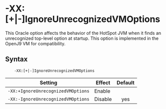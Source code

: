 <!--
* Copyright (c) 2017, 2021 IBM Corp. and others
*
* This program and the accompanying materials are made
* available under the terms of the Eclipse Public License 2.0
* which accompanies this distribution and is available at
* https://www.eclipse.org/legal/epl-2.0/ or the Apache
* License, Version 2.0 which accompanies this distribution and
* is available at https://www.apache.org/licenses/LICENSE-2.0.
*
* This Source Code may also be made available under the
* following Secondary Licenses when the conditions for such
* availability set forth in the Eclipse Public License, v. 2.0
* are satisfied: GNU General Public License, version 2 with
* the GNU Classpath Exception [1] and GNU General Public
* License, version 2 with the OpenJDK Assembly Exception [2].
*
* [1] https://www.gnu.org/software/classpath/license.html
* [2] http://openjdk.java.net/legal/assembly-exception.html
*
* SPDX-License-Identifier: EPL-2.0 OR Apache-2.0 OR GPL-2.0 WITH
* Classpath-exception-2.0 OR LicenseRef-GPL-2.0 WITH Assembly-exception
-->

# -XX:\[+|-\]IgnoreUnrecognizedVMOptions

This Oracle option affects the behavior of the HotSpot JVM when it finds an unrecognized top-level option at startup. This option is implemented in the OpenJ9 VM for compatibility.

## Syntax

        -XX:[+|-]IgnoreUnrecognizedVMOptions

| Setting                            | Effect  | Default                                                                            |
|------------------------------------|---------|:----------------------------------------------------------------------------------:|
| `-XX:+IgnoreUnrecognizedVMOptions` | Enable  |                                                                                    |
| `-XX:-IgnoreUnrecognizedVMOptions` | Disable | <i class="fa fa-check" aria-hidden="true"></i><span class="sr-only">yes</span> |




<!-- ==== END OF TOPIC ==== xxignoreunrecognizedvmoptions.md ==== -->

